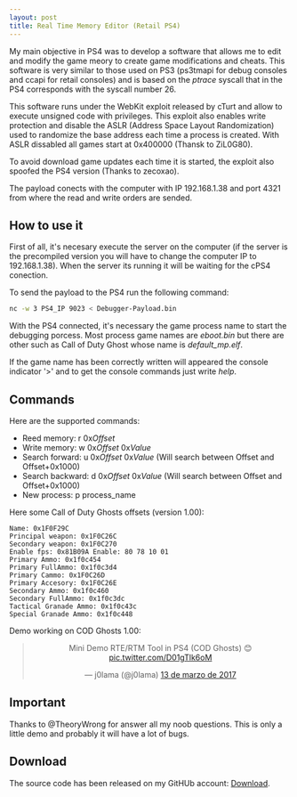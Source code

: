 ```yaml
---
layout: post
title: Real Time Memory Editor (Retail PS4)
---
```


My main objective in PS4 was to develop a software that allows me to edit and modify the game meory to create game modifications and cheats.
This software is very similar to those used on PS3 (ps3tmapi for debug consoles and ccapi for retail consoles) and is based on the *ptrace* syscall that in the PS4 corresponds with the syscall number 26.

This software runs under the WebKit exploit released by cTurt and allow to execute unsigned code with privileges. This exploit also enables write protection and disable the ASLR (Address Space Layout Randomization) used to randomize the base address each time a process is created. With ASLR dissabled all games start at 0x400000 (Thansk to ZiL0G80).

To avoid download game updates each time it is started, the exploit also spoofed the PS4 version (Thanks to zecoxao).

The payload conects with the computer with IP 192.168.1.38 and port 4321 from where the read and write orders are sended.

How to use it
----

First of all, it's necesary execute the server on the computer (if the server is the precompiled version you will have to change the computer IP to 192.168.1.38). When the server its running it will be waiting for the cPS4 conection.

To send the payload to the PS4 run the following command:

```bash
nc -w 3 PS4_IP 9023 < Debugger-Payload.bin
```

With the PS4 connected, it's necessary the game process name to start the debugging porcess. Most process game names are *eboot.bin* but there are other such as Call of Duty Ghost whose name is *default_mp.elf*.

If the game name has been correctly written will appeared the console indicator '>' and to get the console commands just write *help*.

Commands
----

Here are the supported commands:

- Reed memory: r 0x*Offset*
- Write memory: w 0x*Offset* 0x*Value*
- Search forward: u 0x*Offset* 0x*Value* (Will search between Offset and Offset+0x1000)
- Search backward: d  0x*Offset* 0x*Value* (Will search between Offset and Offset+0x1000)
- New process: p process_name

Here some Call of Duty Ghosts offsets (version 1.00):

```
Name: 0x1F0F29C
Principal weapon: 0x1F0C26C
Secondary weapon: 0x1F0C270
Enable fps: 0x81B09A Enable: 80 78 10 01
Primary Ammo: 0x1f0c454
Primary FullAmmo: 0x1f0c3d4
Primary Cammo: 0x1F0C26D
Primary Accesory: 0x1F0C26E
Secondary Ammo: 0x1f0c460
Secondary FullAmmo: 0x1f0c3dc
Tactical Granade Ammo: 0x1f0c43c
Special Granade Ammo: 0x1f0c448
```

Demo working on COD Ghosts 1.00:
<center>
	<blockquote class="twitter-tweet" data-lang="es"><p lang="en" dir="ltr">Mini Demo RTE/RTM Tool in PS4 (COD Ghosts) 😊 <a href="https://t.co/D01gTlk6oM">pic.twitter.com/D01gTlk6oM</a></p>&mdash; j0lama (@j0lama) <a href="https://twitter.com/j0lama/status/841418515110350848?ref_src=twsrc%5Etfw">13 de marzo de 2017</a></blockquote>
<script async src="https://platform.twitter.com/widgets.js" charset="utf-8"></script>
</center>

Important
----
Thanks to @TheoryWrong for answer all my noob questions.
This is only a little demo and probably it will have a lot of bugs.

Download
----
The source code has been released on my GitHUb account: [Download](https://github.com/j0lama/PS4-Real-Time-Memory-Editor).